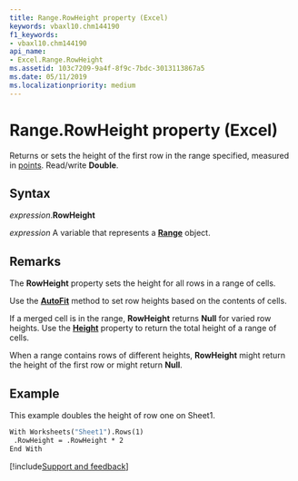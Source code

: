 ```yaml
---
title: Range.RowHeight property (Excel)
keywords: vbaxl10.chm144190
f1_keywords:
- vbaxl10.chm144190
api_name:
- Excel.Range.RowHeight
ms.assetid: 103c7209-9a4f-8f9c-7bdc-3013113867a5
ms.date: 05/11/2019
ms.localizationpriority: medium
---
```



# Range.RowHeight property (Excel)

Returns or sets the height of the first row in the range specified, measured in [points](../language/glossary/vbe-glossary.md#point). Read/write **Double**.


## Syntax

_expression_.**RowHeight**

_expression_ A variable that represents a **[Range](excel.range(object).md)** object.


## Remarks

The **RowHeight** property sets the height for all rows in a range of cells.

Use the **[AutoFit](Excel.Range.AutoFit.md)** method to set row heights based on the contents of cells.

If a merged cell is in the range, **RowHeight** returns **Null** for varied row heights. Use the **[Height](Excel.Range.Height.md)** property to return the total height of a range of cells.

When a range contains rows of different heights, **RowHeight** might return the height of the first row or might return **Null**.


## Example

This example doubles the height of row one on Sheet1.

```vb
With Worksheets("Sheet1").Rows(1) 
 .RowHeight = .RowHeight * 2 
End With
```



[!include[Support and feedback](~/includes/feedback-boilerplate.md)]
